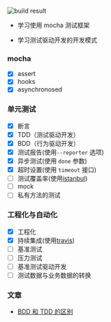 ![build result](https://api.travis-ci.org/dontdrinkmylemontea/mochakong.png?branch=master)

- 学习使用 mocha 测试框架

- 学习测试驱动开发的开发模式

### mocha

- [x] assert
- [x] hooks
- [x] asynchronosed

### 单元测试

- [x] 断言
- [x] TDD（测试驱动开发）
- [x] BDD（行为驱动开发）
- [x] 测试报告(使用`--reporter` 选项)
- [x] 异步测试(使用 `done` 参数)
- [x] 超时设置(使用 `timeout` 接口)
- [ ] 测试覆盖率(使用[istanbul](https://github.com/gotwarlost/istanbul))
- [ ] mock
- [ ] 私有方法的测试

### 工程化与自动化

- [x] 工程化
- [x] 持续集成(使用[travis](https://docs.travis-ci.com/user/tutorial/))
- [ ] 基准测试
- [ ] 压力测试
- [ ] 基准测试驱动开发
- [ ] 测试数据与业务数据的转换

### 文章

- [BDD 和 TDD 的区别](https://joshldavis.com/2013/05/27/difference-between-tdd-and-bdd/)
